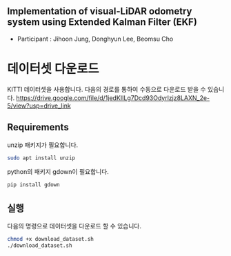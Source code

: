 ## Implementation of visual-LiDAR odometry system using Extended Kalman Filter (EKF)

- Participant : Jihoon Jung, Donghyun Lee, Beomsu Cho

# 데이터셋 다운로드

KITTI 데이터셋을 사용합니다.
다음의 경로를 통하여 수동으로 다운로드 받을 수 있습니다.
https://drive.google.com/file/d/1jedKIILg7Dcd93Odyrlzjz8LAXN_2e-5/view?usp=drive_link

## Requirements

unzip 패키지가 필요합니다.

```bash
sudo apt install unzip
```

python의 패키지 gdown이 필요합니다.

```bash
pip install gdown
```

## 실행

다음의 명령으로 데이터셋을 다운로드 할 수 있습니다.

```bash
chmod +x download_dataset.sh
./download_dataset.sh
```
